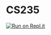 # CS235
[![Run on Repl.it](https://repl.it/badge/github/chance-robinson/CS235)](https://repl.it/github/chance-robinson/CS235)